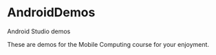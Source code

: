 AndroidDemos
============

Android Studio demos

These are demos for the Mobile Computing course for your enjoyment.
